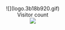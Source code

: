 <p align="center"> 
  ![](logo.3b18b920.gif) <br>
  Visitor count<br>
  <img src="https://profile-counter.glitch.me/HavermansStef/count.svg" />
</p>
